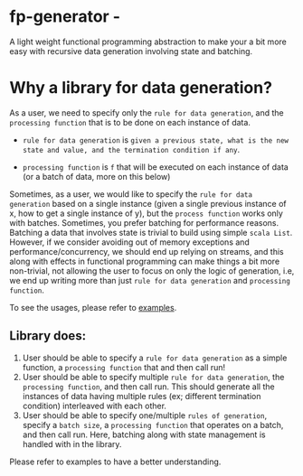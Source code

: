 # fp-generator -
A light weight functional programming abstraction to make your a bit more easy with recursive data generation involving state and batching.

# Why a library for data generation?
As a user, we need to specify only the `rule for data generation`, and the `processing function` that is to be done on each instance of data. 

* `rule for data generation` is `given a previous state, what is the new state and value, and the termination condition if any`.

* `processing function` is `f` that will be executed on each instance of data (or a batch of data, more on this below)

Sometimes, as a user, we would like to specify the `rule for data generation` based on a single instance (given a single previous instance of x, how to get a single instance of y), but the `process function` works only with batches. Sometimes, you prefer batching for performance reasons. Batching a data that involves state is trivial to build using simple `scala List`. However, if we consider avoiding out of memory exceptions and performance/concurrency, we should end up relying on streams, and this along with effects in functional programming can make things a bit more non-trivial, not allowing the user to focus on only the logic of generation, i.e, we end up writing more than just `rule for data generation` and `processing function`.

To see the usages, please refer to [examples](src/main/scala/com/thaj/generator/examples).

## Library does:
1) User should be able to specify a `rule for data generation` as a simple function, a `processing function` that and then call run!
2) User should be able to specify multiple `rule for data generation`, the `processing function`, and then call run. This should generate all the instances of data having multiple rules (ex; different termination condition) interleaved with each other.
3) User should be able to specify one/multiple `rules of generation`, specify a `batch size`, a `processing function` that operates on a batch, and then call run. Here, batching along with state management is handled with in the library. 

Please refer to examples to have a better understanding.
